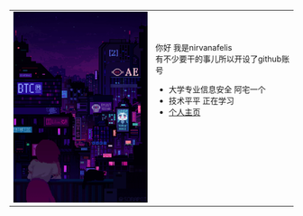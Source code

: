 
<table>
  <tr>
    <td width="50%">
      <img src="https://github.com/NirvanafeLis/NirvanafeLis/blob/main/static/vall.gif" alt="lain" style="max-width:100%;">
    </td>
    <td width="50%">
      <br/>
      <p align="center">
<p>你好 我是nirvanafelis<br>
有不少要干的事儿所以开设了github账号</p>
<ul>
<li>大学专业信息安全 阿宅一个</li>
<li>技术平平 正在学习</li>
<li><a href="https://www.maonie.top/about/index3.html">个人主页</a></li>
</ul>
      </p>
          <p align="right" style="margin-top: 100px;">
        <br/>
      </p>
    </td>
  </tr>
</table>
